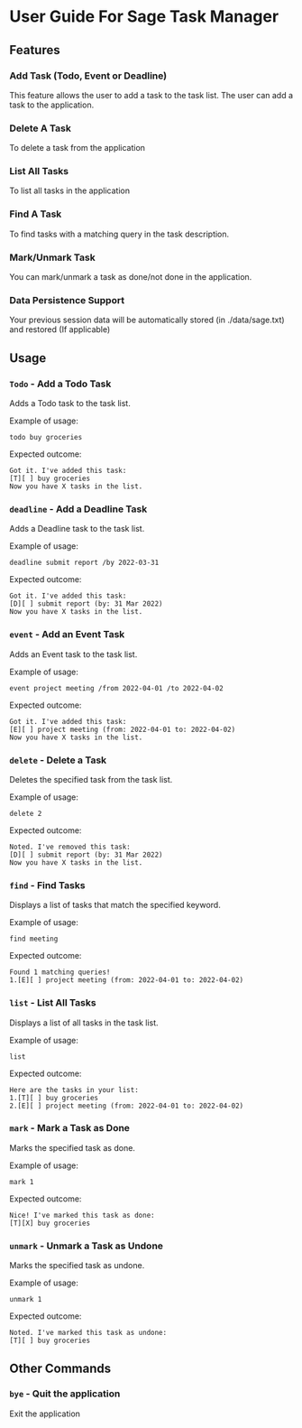 # User Guide For Sage Task Manager

## Features

### Add Task (Todo, Event or Deadline)

This feature allows the user to add a task to the task list. The user can add a task to the application.

### Delete A Task

To delete a task from the application

### List All Tasks

To list all tasks in the application

### Find A Task

To find tasks with a matching query in the task description.

### Mark/Unmark Task

You can mark/unmark a task as done/not done in the application.

### Data Persistence Support

Your previous session data will be automatically stored (in ./data/sage.txt) and restored (If applicable)

## Usage

### `Todo` - Add a Todo Task

Adds a Todo task to the task list.

Example of usage:

`todo buy groceries`

Expected outcome:

```
Got it. I've added this task:
[T][ ] buy groceries
Now you have X tasks in the list.
```

### `deadline` - Add a Deadline Task

Adds a Deadline task to the task list.

Example of usage:

`deadline submit report /by 2022-03-31`

Expected outcome:

```
Got it. I've added this task:
[D][ ] submit report (by: 31 Mar 2022)
Now you have X tasks in the list.
```

### `event` - Add an Event Task

Adds an Event task to the task list.

Example of usage:

`event project meeting /from 2022-04-01 /to 2022-04-02`

Expected outcome:

```
Got it. I've added this task:
[E][ ] project meeting (from: 2022-04-01 to: 2022-04-02)
Now you have X tasks in the list.
```

### `delete` - Delete a Task

Deletes the specified task from the task list.

Example of usage:

`delete 2`

Expected outcome:

```
Noted. I've removed this task:
[D][ ] submit report (by: 31 Mar 2022)
Now you have X tasks in the list.
```

### `find` - Find Tasks

Displays a list of tasks that match the specified keyword.

Example of usage:

`find meeting`

Expected outcome:

```
Found 1 matching queries!
1.[E][ ] project meeting (from: 2022-04-01 to: 2022-04-02)
```

### `list` - List All Tasks

Displays a list of all tasks in the task list.

Example of usage:

`list`

Expected outcome:

```
Here are the tasks in your list:
1.[T][ ] buy groceries
2.[E][ ] project meeting (from: 2022-04-01 to: 2022-04-02)
```

### `mark` - Mark a Task as Done

Marks the specified task as done.

Example of usage:

`mark 1`

Expected outcome:

```
Nice! I've marked this task as done:
[T][X] buy groceries
```

### `unmark` - Unmark a Task as Undone

Marks the specified task as undone.

Example of usage:

`unmark 1`

Expected outcome:

```
Noted. I've marked this task as undone:
[T][ ] buy groceries
```

## Other Commands

### `bye` - Quit the application

Exit the application
